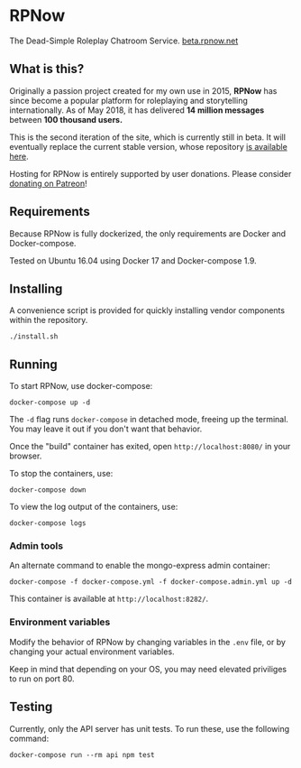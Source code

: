 # RPNow
The Dead-Simple Roleplay Chatroom Service. [beta.rpnow.net](http://beta.rpnow.net/)


## What is this?
Originally a passion project created for my own use in 2015, __RPNow__ has since become a popular platform for roleplaying and storytelling internationally. As of May 2018, it has delivered __14 million messages__ between __100 thousand users.__

This is the second iteration of the site, which is currently still in beta. It will eventually replace the current stable version, whose repository [is available here](https://github.com/rpnow/rpnow).

Hosting for RPNow is entirely supported by user donations. Please consider [donating on Patreon](https://www.patreon.com/rpnow)!


## Requirements
Because RPNow is fully dockerized, the only requirements are Docker and Docker-compose.

Tested on Ubuntu 16.04 using Docker 17 and Docker-compose 1.9.


## Installing
A convenience script is provided for quickly installing vendor components within the repository.

    ./install.sh


## Running
To start RPNow, use docker-compose:

    docker-compose up -d

The `-d` flag runs `docker-compose` in detached mode, freeing up the terminal. You may leave
it out if you don't want that behavior.

Once the "build" container has exited, open `http://localhost:8080/` in your browser.

To stop the containers, use:

    docker-compose down

To view the log output of the containers, use:

    docker-compose logs


### Admin tools
An alternate command to enable the mongo-express admin container:

    docker-compose -f docker-compose.yml -f docker-compose.admin.yml up -d

This container is available at `http://localhost:8282/`.


### Environment variables
Modify the behavior of RPNow by changing variables in the `.env` file, or by changing your
actual environment variables.

Keep in mind that depending on your OS, you may need elevated priviliges to run on port 80.


## Testing
Currently, only the API server has unit tests. To run these, use the following command:

    docker-compose run --rm api npm test

